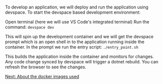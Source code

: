 To develop an application, we will deploy and run the application using devspace. To start the devspace based development environment:

Open terminal (here we will use VS Code's integrated terminal)
Run the command:
    `devspace dev`
    
This will spin up the development container and we will get the devspace prompt which is an open shell in to the application running inside the container. In the prompt we run the entry script:
   `./entry_point.sh`
    
This builds the application inside the container and monitors for changes. Any code change synced by devspace will trigger a dotnet rebuild. You can refresh the browser to see the changes.

[Next: About the docker images used](/docs/04%20-%20About-the-docker-images.md)
